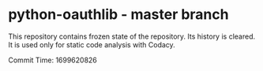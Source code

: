 # python-oauthlib - master branch

This repository contains frozen state of the repository.
Its history is cleared. It is used only for static code
analysis with Codacy.

Commit Time: 1699620826